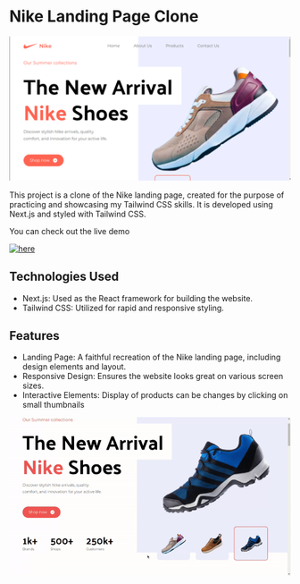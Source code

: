 # Nike Landing Page Clone

![Nike Landing Page Clone Screenshot](/screenshots/nike-clone.png)

This project is a clone of the Nike landing page, created for the purpose of practicing and showcasing my Tailwind CSS skills. It is developed using Next.js and styled with Tailwind CSS.

You can check out the live demo

[![here](https://img.shields.io/badge/'live%20preview'-20B2AA?style=for-the-badge)](https://nike-clone-mokshagnav.vercel.app/)

## Technologies Used

- Next.js: Used as the React framework for building the website.
- Tailwind CSS: Utilized for rapid and responsive styling.

## Features

- Landing Page: A faithful recreation of the Nike landing page, including design elements and layout.
- Responsive Design: Ensures the website looks great on various screen sizes.
- Interactive Elements: Display of products can be changes by clicking on small thumbnails

![Interactive thumbnails](./screenshots/interactive.gif)
